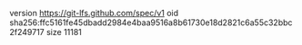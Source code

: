 version https://git-lfs.github.com/spec/v1
oid sha256:ffc5161fe45dbadd2984e4baa9516a8b61730e18d2821c6a55c32bbc2f249717
size 11181
